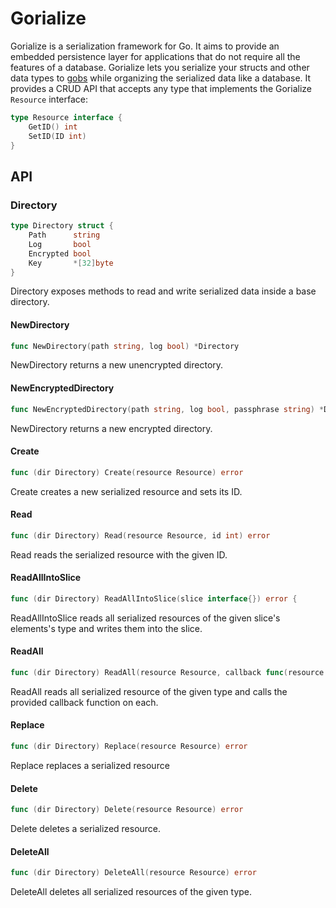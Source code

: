 # Gorialize
Gorialize is a serialization framework for Go. It aims to provide an embedded persistence layer for applications that do not require all the features of a database. Gorialize lets you serialize your structs and other data types to [gobs](https://golang.org/pkg/encoding/gob/) while organizing the serialized data like a database. It provides a CRUD API that accepts any type that implements the Gorialize `Resource` interface:
```Go
type Resource interface {
	GetID() int
	SetID(ID int)
}
```

## API

### Directory
```Go
type Directory struct {
    Path      string
    Log       bool
    Encrypted bool
    Key       *[32]byte
}
```
Directory exposes methods to read and write serialized data inside a base directory.

#### NewDirectory
```Go
func NewDirectory(path string, log bool) *Directory
```
NewDirectory returns a new unencrypted directory.

#### NewEncryptedDirectory
```Go
func NewEncryptedDirectory(path string, log bool, passphrase string) *Directory
```
NewDirectory returns a new encrypted directory.

#### Create
```Go
func (dir Directory) Create(resource Resource) error
```
Create creates a new serialized resource and sets its ID.

#### Read
```Go
func (dir Directory) Read(resource Resource, id int) error
```
Read reads the serialized resource with the given ID.

#### ReadAllIntoSlice
```Go
func (dir Directory) ReadAllIntoSlice(slice interface{}) error {
```
ReadAllIntoSlice reads all serialized resources of the given slice's elements's type and writes them into the slice.

#### ReadAll
```Go
func (dir Directory) ReadAll(resource Resource, callback func(resource interface{})) error
```
ReadAll reads all serialized resource of the given type and calls the provided callback function on each.

#### Replace
```Go
func (dir Directory) Replace(resource Resource) error
```
Replace replaces a serialized resource

#### Delete
```Go
func (dir Directory) Delete(resource Resource) error
```
Delete deletes a serialized resource.

#### DeleteAll
```Go
func (dir Directory) DeleteAll(resource Resource) error
```
DeleteAll deletes all serialized resources of the given type.
